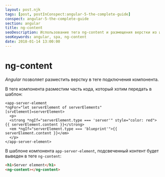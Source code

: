 ```yaml
---
layout: post.njk
tags: [post, postInConspect:angular-5-the-complete-guide]
conspect: angular-5-the-complete-guide
section: angular
title: ng-content
seoDescription: Использование тега ng-content и размещения верстки из шаблона в теге вызова компонента в Angular5.
seoKeywords: angular, spa, ng-content
date: 2018-01-14 13:00:00
---
```

# ng-content

*Angular* позволяет разместить верстку в теге подключения компонента.

В теге компонента разместим часть кода, который хотим передать в шаблон:

```html/3-6
<app-server-element 
*ngFor="let serverElement of serverElements"
[srvElement]=serverElement>
  <p>
  <strong *ngIf="serverElement.type === 'server'" style="color: red">{{ serverElement.content }}</strong>
  <em *ngIf="serverElement.type === 'blueprint'">{{ serverElement.content }}</em>
  </p>
</app-server-element>
```

В шаблоне компонента `app-server-element`, подсвеченный контент будет выведен в теге `ng-content`:

```html
<h1>Server element</h1>
<ng-content></ng-content>
```